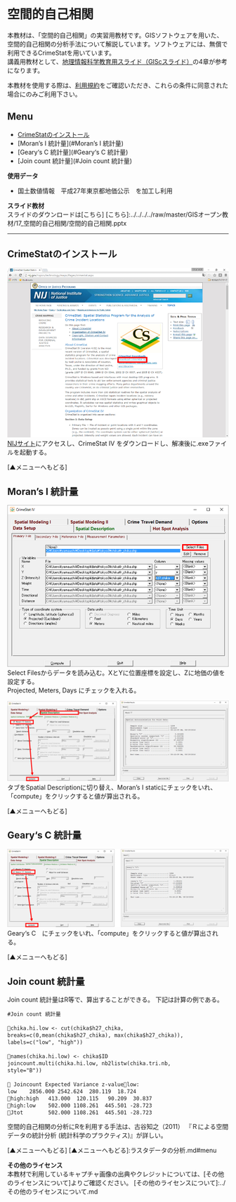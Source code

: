 # 空間的自己相関
本教材は、「空間的自己相関」の実習用教材です。GISソフトウェアを用いた、空間的自己相関の分析手法について解説しています。ソフトウェアには、無償で利用できるCrimeStatを用いています。  
講義用教材として、[地理情報科学教育用スライド（GIScスライド）]の4章が参考になります。  

本教材を使用する際は、[利用規約]をご確認いただき、これらの条件に同意された場合にのみご利用下さい。


[地理情報科学教育用スライド（GIScスライド）]:http://curricula.csis.u-tokyo.ac.jp/slide/4.html
[利用規約]:../../../master/利用規約.md

**Menu**
------
* [CrimeStatのインストール](#CrimeStatのインストール)
* [Moran’s I 統計量](#Moran’s I 統計量)
* [Geary‘s C 統計量](#Geary‘s C 統計量)
* [Join count 統計量](#Join count 統計量)

**使用データ**
* 国土数値情報　平成27年東京都地価公示　を加工し利用

[国土数値情報]:http://nlftp.mlit.go.jp/ksj/index.html

**スライド教材**  
スライドのダウンロードは[こちら]
[こちら]:../../../../raw/master/GISオープン教材/17_空間的自己相関/空間的自己相関.pptx

----------
## CrimeStatのインストール<a name="CrimeStatのインストール"></a>

![CrimeStat](pic/17pic_1.png)
[NIJサイト](http://nij.gov/topics/technology/maps/Pages/crimestat.aspx)にアクセスし、CrimeStat IV をダウンロードし、解凍後に.exeファイルを起動する。

[▲メニューへもどる]

## Moran’s I 統計量<a name="Moran’s I 統計量"></a>
![CrimeStat](pic/17pic_2.png)
Select Filesからデータを読み込む。XとYに位置座標を設定し、Zに地価の値を設定する。  
Projected, Meters, Days にチェックを入れる。

![CrimeStat](pic/17pic_3.png)
タブをSpatial Descriptionに切り替え、Moran’s I staticにチェックをいれ、「compute」をクリックすると値が算出される。

[▲メニューへもどる]  

## Geary‘s C 統計量<a name="Geary‘s C 統計量"></a>
![CrimeStat](pic/17pic_4.png)
Geary‘s C　にチェックをいれ、「compute」をクリックすると値が算出される。

[▲メニューへもどる]

## Join count 統計量
Join count 統計量はR等で、算出することができる。
下記は計算の例である。

```
#Join count 統計量

chika.hi.low <- cut(chika$h27_chika, breaks=c(0,mean(chika$h27_chika), max(chika$h27_chika)), labels=c("low", "high"))

names(chika.hi.low) <- chika$ID
joincount.multi(chika.hi.low, nb2listw(chika.tri.nb,
style="B"))

 Joincount Expected Variance z-valuelow:
low    2856.000 2542.624  280.119  18.724
high:high   413.000  120.115   90.209  30.837
high:low    502.000 1108.261  445.501 -28.723
Jtot        502.000 1108.261  445.501 -28.723

```

空間的自己相関の分析にRを利用する手法は、古谷知之（2011）
『Ｒによる空間データの統計分析 (統計科学のプラクティス)』が詳しい。

[▲メニューへもどる]
[▲メニューへもどる]:ラスタデータの分析.md#menu

**その他のライセンス**  
本教材で利用しているキャプチャ画像の出典やクレジットについては、[その他のライセンスについて]よりご確認ください。
[その他のライセンスについて]:../その他のライセンスについて.md
